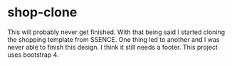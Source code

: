 # shop-clone
This will probably never get finished. With that being said I started cloning the shopping template from SSENCE. One thing led to another and I was never able to finish this design. I think it still needs a footer.
This project uses bootstrap 4.
